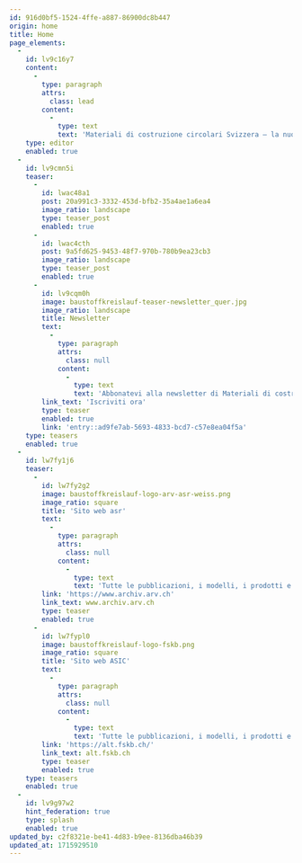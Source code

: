 ```yaml
---
id: 916d0bf5-1524-4ffe-a887-86900dc8b447
origin: home
title: Home
page_elements:
  -
    id: lv9c16y7
    content:
      -
        type: paragraph
        attrs:
          class: lead
        content:
          -
            type: text
            text: 'Materiali di costruzione circolari Svizzera – la nuova forte associazione di categoria: vogliamo contribuire a plasmare il futuro dell’industria svizzera delle costruzioni e del riciclaggio.'
    type: editor
    enabled: true
  -
    id: lv9cmn5i
    teaser:
      -
        id: lwac48a1
        post: 20a991c3-3332-453d-bfb2-35a4ae1a6ea4
        image_ratio: landscape
        type: teaser_post
        enabled: true
      -
        id: lwac4cth
        post: 9a5fd625-9453-48f7-970b-780b9ea23cb3
        image_ratio: landscape
        type: teaser_post
        enabled: true
      -
        id: lv9cqm0h
        image: baustoffkreislauf-teaser-newsletter_quer.jpg
        image_ratio: landscape
        title: Newsletter
        text:
          -
            type: paragraph
            attrs:
              class: null
            content:
              -
                type: text
                text: 'Abbonatevi alla newsletter di Materiali di costruzione circolari Svizzera!'
        link_text: 'Iscriviti ora'
        type: teaser
        enabled: true
        link: 'entry::ad9fe7ab-5693-4833-bcd7-c57e8ea04f5a'
    type: teasers
    enabled: true
  -
    id: lw7fy1j6
    teaser:
      -
        id: lw7fy2g2
        image: baustoffkreislauf-logo-arv-asr-weiss.png
        image_ratio: square
        title: 'Sito web asr'
        text:
          -
            type: paragraph
            attrs:
              class: null
            content:
              -
                type: text
                text: 'Tutte le pubblicazioni, i modelli, i prodotti e le prese di posizione della precedente associazione restano disponibili fino a nuovo avviso sul sito web dell’asr.'
        link: 'https://www.archiv.arv.ch'
        link_text: www.archiv.arv.ch
        type: teaser
        enabled: true
      -
        id: lw7fypl0
        image: baustoffkreislauf-logo-fskb.png
        image_ratio: square
        title: 'Sito web ASIC'
        text:
          -
            type: paragraph
            attrs:
              class: null
            content:
              -
                type: text
                text: 'Tutte le pubblicazioni, i modelli, i prodotti e le prese di posizione della precedente associazione restano disponibili fino a nuovo avviso sul sito web dell’ASIC.'
        link: 'https://alt.fskb.ch/'
        link_text: alt.fskb.ch
        type: teaser
        enabled: true
    type: teasers
    enabled: true
  -
    id: lv9g97w2
    hint_federation: true
    type: splash
    enabled: true
updated_by: c2f8321e-be41-4d83-b9ee-8136dba46b39
updated_at: 1715929510
---
```

